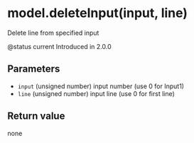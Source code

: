 # model.deleteInput\(input, line\)

Delete line from specified input

@status current Introduced in 2.0.0

## Parameters

* `input` \(unsigned number\) input number \(use 0 for Input1\)
* `line` \(unsigned number\) input line \(use 0 for first line\)

## Return value

none

